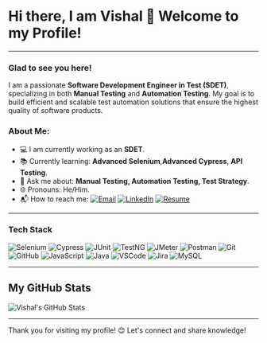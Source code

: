 # Hi there, I am Vishal 👋 Welcome to my Profile!

---

### Glad to see you here!

I am a passionate **Software Development Engineer in Test (SDET)**, specializing in both **Manual Testing** and **Automation Testing**. My goal is to build efficient and scalable test automation solutions that ensure the highest quality of software products.

### About Me:
- 💻 I am currently working as an **SDET**.
- 📚 Currently learning: **Advanced Selenium**,**Advanced Cypress**, **API Testing**.
- 🧠 Ask me about: **Manual Testing, Automation Testing, Test Strategy**.
- 🌐 Pronouns: He/Him.
- 📬 How to reach me:
  [![Email](https://img.shields.io/badge/Email-D14836?style=flat&logo=gmail&logoColor=white)](mailto:parjapatvishal04@gmail.com)
  [![LinkedIn](https://img.shields.io/badge/-LinkedIn-0077B5?style=flat&logo=LinkedIn&logoColor=white)](https://www.linkedin.com/in/vishal-parjapat-qa)
  [![Resume](https://img.shields.io/badge/-Resume-FFA500?style=flat&logo=Google-Drive&logoColor=white)](https://drive.google.com/file/d/1z1yZPhogzXBC-_-6inabwwiLz2m4p9Ov/view?usp=sharing)

---

### Tech Stack
![Selenium](https://img.shields.io/badge/-Selenium-43B02A?logo=selenium&logoColor=white&style=for-the-badge)
![Cypress](https://img.shields.io/badge/-Cypress-17202C?logo=cypress&logoColor=white&style=for-the-badge)
![JUnit](https://img.shields.io/badge/-JUnit-25A162?logo=junit5&logoColor=white&style=for-the-badge)
![TestNG](https://img.shields.io/badge/-TestNG-FF6F00?style=for-the-badge)
![JMeter](https://img.shields.io/badge/-JMeter-D22128?logo=apache-jmeter&logoColor=white&style=for-the-badge)
![Postman](https://img.shields.io/badge/-Postman-FF6C37?logo=postman&logoColor=white&style=for-the-badge)
![Git](https://img.shields.io/badge/-Git-F05032?logo=git&logoColor=white&style=for-the-badge)
![GitHub](https://img.shields.io/badge/-GitHub-181717?logo=github&logoColor=white&style=for-the-badge)
![JavaScript](https://img.shields.io/badge/-JavaScript-F7DF1E?logo=javascript&logoColor=black&style=for-the-badge)
![Java](https://img.shields.io/badge/-Java-007396?logo=java&logoColor=white&style=for-the-badge)
![VSCode](https://img.shields.io/badge/-VSCode-007ACC?logo=visual-studio-code&logoColor=white&style=for-the-badge)
![Jira](https://img.shields.io/badge/-Jira-0052CC?logo=jira&logoColor=white&style=for-the-badge)
![MySQL](https://img.shields.io/badge/-MySQL-4479A1?logo=mysql&logoColor=white&style=for-the-badge)

---

## My GitHub Stats

![Vishal's GitHub Stats](https://github-readme-stats.vercel.app/api?username=VishalParjapat01&show_icons=true&theme=dark&count_private=true)

---

Thank you for visiting my profile! 😊 Let's connect and share knowledge!





<!--# Hi there, I am Vishal 👋 Welcome to my Profile!

- 💻 I am currently working as an **SDET**.
- 📚 Currently learning: **Advanced Cypress**, **API Testing**.
- 🧠 Ask me about: **Manual Testing, Automation Testing, Test Strategy**.
- 🌐 Pronouns: He/Him.
- 📬 How to reach me:
  [![Gmail](https://img.shields.io/badge/-Gmail-D14836?style=flat&logo=Gmail&logoColor=white)](mailto:parjapatvishal04@gmail.com)
  [![LinkedIn](https://img.shields.io/badge/-LinkedIn-0077B5?style=flat&logo=LinkedIn&logoColor=white)](https://www.linkedin.com/in/vishal-parjapat-qa)
  [![Resume](https://img.shields.io/badge/-Resume-FFA500?style=flat&logo=Google-Drive&logoColor=white)](https://drive.google.com/file/d/1z1yZPhogzXBC-_-6inabwwiLz2m4p9Ov/view?usp=sharing)
---

## 🛠️ My Tech Toolbox

![GitHub](https://img.shields.io/badge/-GitHub-181717?logo=github&logoColor=white&style=for-the-badge)
![JavaScript](https://img.shields.io/badge/-JavaScript-F7DF1E?logo=javascript&logoColor=black&style=for-the-badge)
![Java](https://img.shields.io/badge/-Java-007396?logo=java&logoColor=white&style=for-the-badge)
![VSCode](https://img.shields.io/badge/-VSCode-007ACC?logo=visual-studio-code&logoColor=white&style=for-the-badge)
![MySQL](https://img.shields.io/badge/-MySQL-4479A1?logo=mysql&logoColor=white&style=for-the-badge)
![Selenium](https://img.shields.io/badge/-Selenium-43B02A?logo=selenium&logoColor=white&style=for-the-badge)
![Cypress](https://img.shields.io/badge/-Cypress-17202C?logo=cypress&logoColor=white&style=for-the-badge)
![TestNG](https://img.shields.io/badge/-TestNG-FF6F00?style=for-the-badge)
![JMeter](https://img.shields.io/badge/-JMeter-D22128?logo=apache-jmeter&logoColor=white&style=for-the-badge)
![Postman](https://img.shields.io/badge/-Postman-FF6C37?logo=postman&logoColor=white&style=for-the-badge)
![Git](https://img.shields.io/badge/-Git-F05032?logo=git&logoColor=white&style=for-the-badge)
![JUnit](https://img.shields.io/badge/-JUnit-25A162?logo=junit5&logoColor=white&style=for-the-badge)
![Jira](https://img.shields.io/badge/-Jira-0052CC?logo=jira&logoColor=white&style=for-the-badge)


---

## My GitHub Stats

![Vishal's GitHub Stats](https://github-readme-stats.vercel.app/api?username=VishalParjapat01&show_icons=true&theme=dark&count_private=true)



---

Thank you for visiting my profile! 😊 Let's connect and share knowledge!

- 

<!--## 🛠️ My Tech Toolbox:


![Python](https://img.shields.io/badge/-Python-3776AB?logo=python&logoColor=white&style=for-the-badge)
![Selenium](https://img.shields.io/badge/-Selenium-43B02A?logo=selenium&logoColor=white&style=for-the-badge)
![Cypress](https://img.shields.io/badge/-Cypress-17202C?logo=cypress&logoColor=white&style=for-the-badge)
![JUnit](https://img.shields.io/badge/-JUnit-25A162?logo=junit5&logoColor=white&style=for-the-badge)
![TestNG](https://img.shields.io/badge/-TestNG-FF6F00?style=for-the-badge)
![JMeter](https://img.shields.io/badge/-JMeter-D22128?logo=apache-jmeter&logoColor=white&style=for-the-badge)
![Postman](https://img.shields.io/badge/-Postman-FF6C37?logo=postman&logoColor=white&style=for-the-badge)
![Git](https://img.shields.io/badge/-Git-F05032?logo=git&logoColor=white&style=for-the-badge)
![GitHub](https://img.shields.io/badge/-GitHub-181717?logo=github&logoColor=white&style=for-the-badge)
![JavaScript](https://img.shields.io/badge/-JavaScript-F7DF1E?logo=javascript&logoColor=black&style=for-the-badge)
![Java](https://img.shields.io/badge/-Java-007396?logo=java&logoColor=white&style=for-the-badge)
![VSCode](https://img.shields.io/badge/-VSCode-007ACC?logo=visual-studio-code&logoColor=white&style=for-the-badge)
![Jira](https://img.shields.io/badge/-Jira-0052CC?logo=jira&logoColor=white&style=for-the-badge)
![MySQL](https://img.shields.io/badge/-MySQL-4479A1?logo=mysql&logoColor=white&style=for-the-badge)


## 🖇️ Let's Connect!

- **📧 Email:** parjapatvishal04@gmail.com
- **🔗 LinkedIn:** https://www.linkedin.com/in/vishal-parjapat-qa/

##

  Thanks for stopping by! 😊




<!--
**VishalParjapat01/VishalParjapat01** is a ✨ _special_ ✨ repository because its `README.md` (this file) appears on your GitHub profile.

Here are some ideas to get you started:

- 🔭 I’m currently working on ...
- 🌱 I’m currently learning ...
- 👯 I’m looking to collaborate on ...
- 🤔 I’m looking for help with ...
- 💬 Ask me about ...
- 📫 How to reach me: ...
- 😄 Pronouns: ...
- ⚡ Fun fact: ...
-->
